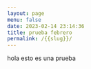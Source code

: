 ```yaml
---
layout: page
menu: false
date: 2023-02-14 23:14:36
title: prueba febrero
permalink: /{{slug}}/
---
```

h﻿ola esto es una prueba